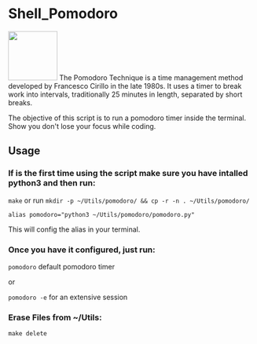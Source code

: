 # Shell_Pomodoro

<img src="https://img.gs/czjpqfbdkz/full/https://github.com/rubik/pomodoro-rs/raw/master/images/logo.png" height=100px>
The Pomodoro Technique is a time management method developed by Francesco Cirillo in the late 1980s. It uses a timer to break work into intervals, traditionally 25 minutes in length, separated by short breaks.

The objective of this script is to run a pomodoro timer inside the terminal. Show you don't lose your focus while coding.

## Usage
### If is the first time using the script make sure you have intalled python3 and then run:

```make``` or run ```mkdir -p ~/Utils/pomodoro/ && cp -r -n . ~/Utils/pomodoro/```

```alias pomodoro="python3 ~/Utils/pomodoro/pomodoro.py"```

This will config the alias in your terminal.

### Once you have it configured, just run:

```pomodoro``` default pomodoro timer

or

```pomodoro -e``` for an extensive session


### Erase Files from ~/Utils:
```make delete```
